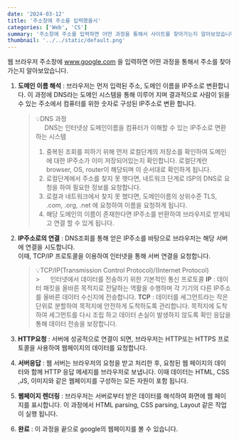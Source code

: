 ```yaml
---
date: '2024-03-12'
title: '주소창에 주소를 입력했을시'
categories: ['Web', 'CS']
summary: '주소창에 주소를 입력하면 어떤 과정을 통해서 사이트를 찾아가는지 알아보았습니다.'
thumbnail: '../../static/default.png'
---
```


웹 브라우저 주소창에 www.google.com 을 입력하면 어떤 과정을 통해서 주소를 찾아가는지 알아보았습니다.

1. **도메인 이름 해석** : 브라우저는 먼저 입력된 주소, 도메인 이름을 IP주소로 변환합니다. 이 과정에 DNS라는 도메인 시스템을 통해 이루어 지며 결과적으로 사람이 읽을 수 있는 주소에서 컴퓨터를 위한 숫자로 구성된 IP주소로 변환 합니다.

   > 💡DNS 과정<br> &nbsp;&nbsp;&nbsp;&nbsp; DNS는 인터넷상 도메인이름을 컴퓨터가 이해할 수 있는 IP주소로 면환하는 시스템
   >
   > 1. 중복된 조회를 피하기 위해 먼저 로컬단계의 저장소를 확인하여 도메인에 대한 IP주소가 이미 저장되어있는지 확인합니다. 로컬단계란 browser, OS, router이 해당되며 이 순서대로 확인하게 됩니다.
   > 2. 로컬단계에서 주소를 찾지 못 햇다면, 네트워크 단계로 ISP의 DNS로 요청을 하여 필요한 정보를 요청합니다.
   > 3. 로컬과 네트워크에서 찾지 못 했다면, 도메인이름의 상위수준 TLS, .com, .org, .net 에 요청하여 이름을 요청하게 됩니다.
   > 4. 해당 도메인의 이름이 존재한다면 IP주소를 반환하여 브라우저로 받게되고 연결 할 수 있게 됩니다.

2. **IP주소로의 연결** : DNS조회를 통해 얻은 IP주소를 바탕으로 브라우저는 해당 서버에 연결을 시도합니다.<br> 이때, TCP/IP 프로토콜을 이용하여 인터넷을 통해 서버 연결을 요청합니다.

   > 💡TCP/IP(Transmission Control Protocol)/(Internet Protocol)<br> > &nbsp;&nbsp;&nbsp;&nbsp; 인터넷에서 데이터를 전송하기 위한 기본적인 통신 프로토콜
   > **IP** : 데이터 패킷을 올바른 목적지로 전달하는 역활을 수행하며 각 기기의 다른 IP주소를 올바른 데이터 수신지에 전송합니다.
   > **TCP** : 데이터를 세그먼트라는 작은 단위로 분할하여 목적지에 안전하게 도착하도록 관리합니다. 목적지에 도착하여 세그먼트를 다시 조립 하고 데이터 손실이 발생하지 않도록 확인 응답을 통해 데이터 전송을 보장합니다.

3. **HTTP요청** : 서버에 성공적으로 연결이 되면, 브라우저는 HTTP또는 HTTPS 프로토콜을 사용하여 웹페이지의 데이터를 요청합니다.

4. **서버응답** : 웹 서버는 브라우저의 요청을 받고 처리한 후, 요청된 웹 페이지의 데이터와 함께 HTTP 응답 메세지를 브라우저로 보냅니다.
   이때 데이터는 HTML, CSS ,JS, 이미지와 같은 웹페이지를 구성하는 모든 자원이 포함 됩니다.

5. **웹페이지 렌더링** : 브라우저는 서버로부터 받은 데이터를 해석하여 화면에 웹 페이지를 표시합니다. 이 과정에서 HTML parsing, CSS parsing, Layout 같은 작업이 실행 됩니다.

6. **완료** : 이 과정을 끝으로 google의 웹페이지를 볼 수 있습니다.
